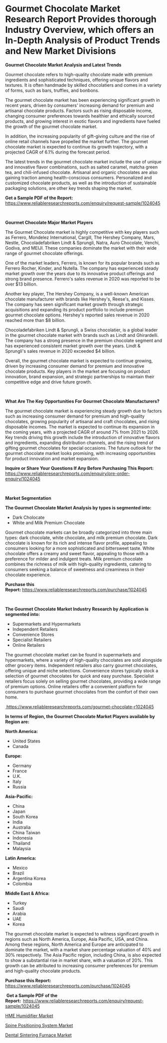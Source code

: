 <p><h1>Gourmet Chocolate Market Research Report Provides thorough Industry Overview, which offers an In-Depth Analysis of Product Trends and New Market Divisions</h1></p><p><strong>Gourmet Chocolate Market Analysis and Latest Trends</strong></p>
<p><p>Gourmet chocolate refers to high-quality chocolate made with premium ingredients and sophisticated techniques, offering unique flavors and textures. It is often handmade by skilled chocolatiers and comes in a variety of forms, such as bars, truffles, and bonbons.</p><p>The gourmet chocolate market has been experiencing significant growth in recent years, driven by consumers' increasing demand for premium and artisanal chocolate products. Factors such as rising disposable income, changing consumer preferences towards healthier and ethically sourced products, and growing interest in exotic flavors and ingredients have fueled the growth of the gourmet chocolate market.</p><p>In addition, the increasing popularity of gift-giving culture and the rise of online retail channels have propelled the market further. The gourmet chocolate market is expected to continue its growth trajectory, with a projected CAGR of 6.1% during the forecast period.</p><p>The latest trends in the gourmet chocolate market include the use of unique and innovative flavor combinations, such as salted caramel, matcha green tea, and chili-infused chocolate. Artisanal and organic chocolates are also gaining traction among health-conscious consumers. Personalized and customized chocolate products, as well as the introduction of sustainable packaging solutions, are other key trends shaping the market.</p></p>
<p><strong>Get a Sample PDF of the Report:&nbsp;</strong> <a href="https://www.reliableresearchreports.com/enquiry/request-sample/1024045">https://www.reliableresearchreports.com/enquiry/request-sample/1024045</a></p>
<p>&nbsp;</p>
<p><strong>Gourmet Chocolate Major Market Players</strong></p>
<p><p>The Gourmet Chocolate market is highly competitive with key players such as Ferrero, Mondelez International, Cargill, The Hershey Company, Mars, Nestle, Chocoladefabriken Lindt & Sprungli, Natra, Auro Chocolate, Venchi, Godiva, and MEIJI. These companies dominate the market with their wide range of gourmet chocolate offerings.</p><p>One of the market leaders, Ferrero, is known for its popular brands such as Ferrero Rocher, Kinder, and Nutella. The company has experienced steady market growth over the years due to its innovative product offerings and strong brand presence. Ferrero's sales revenue in 2020 was reported to be over $13 billion.</p><p>Another key player, The Hershey Company, is a well-known American chocolate manufacturer with brands like Hershey's, Reese's, and Kisses. The company has seen significant market growth through strategic acquisitions and expanding its product portfolio to include premium gourmet chocolate options. Hershey's reported sales revenue in 2020 reached more than $8 billion.</p><p>Chocoladefabriken Lindt & Sprungli, a Swiss chocolatier, is a global leader in the gourmet chocolate market with brands such as Lindt and Ghirardelli. The company has a strong presence in the premium chocolate segment and has experienced consistent market growth over the years. Lindt & Sprungli's sales revenue in 2020 exceeded $4 billion.</p><p>Overall, the gourmet chocolate market is expected to continue growing, driven by increasing consumer demand for premium and innovative chocolate products. Key players in the market are focusing on product innovation, brand expansion, and strategic partnerships to maintain their competitive edge and drive future growth.</p></p>
<p>&nbsp;</p>
<p><strong>What Are The Key Opportunities For Gourmet Chocolate Manufacturers?</strong></p>
<p><p>The gourmet chocolate market is experiencing steady growth due to factors such as increasing consumer demand for premium and high-quality chocolates, growing popularity of artisanal and craft chocolates, and rising disposable incomes. The market is expected to continue its expansion in the coming years, with a projected CAGR of around 7% from 2021 to 2026. Key trends driving this growth include the introduction of innovative flavors and ingredients, expanding distribution channels, and the rising trend of gifting gourmet chocolates for special occasions. The future outlook for the gourmet chocolate market looks promising, with increasing opportunities for product innovation and market expansion.</p></p>
<p><strong>Inquire or Share Your Questions If Any Before Purchasing This Report:</strong> <a href="https://www.reliableresearchreports.com/enquiry/pre-order-enquiry/1024045">https://www.reliableresearchreports.com/enquiry/pre-order-enquiry/1024045</a></p>
<p>&nbsp;</p>
<p><strong>Market Segmentation</strong></p>
<p><strong>The Gourmet Chocolate Market Analysis by types is segmented into:</strong></p>
<p><ul><li>Dark Cholocate</li><li>White and Milk Premium Chocolate</li></ul></p>
<p><p>Gourmet chocolate markets can be broadly categorized into three main types: dark chocolate, white chocolate, and milk premium chocolate. Dark chocolate is known for its rich and intense flavor profile, appealing to consumers looking for a more sophisticated and bittersweet taste. White chocolate offers a creamy and sweet flavor, appealing to those with a preference for milder and indulgent treats. Milk premium chocolate combines the richness of milk with high-quality ingredients, catering to consumers seeking a balance of sweetness and creaminess in their chocolate experience.</p></p>
<p><strong>Purchase this Report:&nbsp;</strong><a href="https://www.reliableresearchreports.com/purchase/1024045">https://www.reliableresearchreports.com/purchase/1024045</a></p>
<p>&nbsp;</p>
<p><strong>The Gourmet Chocolate Market Industry Research by Application is segmented into:</strong></p>
<p><ul><li>Supermarkets and Hypermarkets</li><li>Independent Retailers</li><li>Convenience Stores</li><li>Specialist Retailers</li><li>Online Retailers</li></ul></p>
<p><p>The gourmet chocolate market can be found in supermarkets and hypermarkets, where a variety of high-quality chocolates are sold alongside other grocery items. Independent retailers also carry gourmet chocolates, offering unique and niche selections. Convenience stores typically stock a selection of gourmet chocolates for quick and easy purchase. Specialist retailers focus solely on selling gourmet chocolates, providing a wide range of premium options. Online retailers offer a convenient platform for consumers to purchase gourmet chocolates from the comfort of their own home.</p></p>
<p><a href="https://www.reliableresearchreports.com/gourmet-chocolate-r1024045">&nbsp;https://www.reliableresearchreports.com/gourmet-chocolate-r1024045</a></p>
<p><strong>In terms of Region, the Gourmet Chocolate Market Players available by Region are:</strong></p>
<p>
    <p> <strong> North America: </strong>
        <ul>
            <li>United States</li>
            <li>Canada</li>
        </ul>
        </p> 
    <p> <strong> Europe: </strong>
        <ul>
            <li>Germany</li>
            <li>France</li>
            <li>U.K.</li>
            <li>Italy</li>
            <li>Russia</li>
        </ul>
        </p> 
    <p> <strong> Asia-Pacific: </strong>
        <ul>
            <li>China</li>
            <li>Japan</li>
            <li>South Korea</li>
            <li>India</li>
            <li>Australia</li>
            <li>China Taiwan</li>
            <li>Indonesia</li>
            <li>Thailand</li>
            <li>Malaysia</li>
        </ul>
        </p> 
    <p> <strong> Latin America: </strong>
        <ul>
            <li>Mexico</li>
            <li>Brazil</li>
            <li>Argentina Korea</li>
            <li>Colombia</li>
        </ul>
        </p> 
    <p> <strong> Middle East & Africa: </strong>
        <ul>
            <li>Turkey</li>
            <li>Saudi</li>
            <li>Arabia</li>
            <li>UAE</li>
            <li>Korea</li>
        </ul>
    </p>
    </p>
<p><p>The gourmet chocolate market is expected to witness significant growth in regions such as North America, Europe, Asia Pacific, USA, and China. Among these regions, North America and Europe are anticipated to dominate the market, with a market share percentage valuation of 40% and 30% respectively. The Asia Pacific region, including China, is also expected to show a substantial rise in market share, with a valuation of 20%. This growth can be attributed to increasing consumer preferences for premium and high-quality chocolate products.</p></p>
<p><strong>Purchase this Report: </strong><a href="https://www.reliableresearchreports.com/purchase/1024045">https://www.reliableresearchreports.com/purchase/1024045</a></p>
<p>&nbsp;<strong>Get a Sample PDF of the Report:&nbsp;&nbsp;</strong><a href="https://www.reliableresearchreports.com/enquiry/request-sample/1024045">https://www.reliableresearchreports.com/enquiry/request-sample/1024045</a></p>
<p><strong></strong></p>
<p><p><a href="https://github.com/wusalecollins540tpqoz/Market-Research-Report-List-3/blob/main/hme-humidifier-market.md">HME Humidifier Market</a></p><p><a href="https://github.com/EbonyHane1955/Market-Research-Report-List-2/blob/main/spine-positioning-system-market.md">Spine Positioning System Market</a></p><p><a href="https://github.com/kathiaseamanalvaradovlprc2h/Market-Research-Report-List-3/blob/main/dental-sintering-furnace-market.md">Dental Sintering Furnace Market</a></p></p>